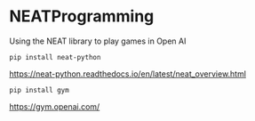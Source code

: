 # NEATProgramming
Using the NEAT library to play games in Open AI

`pip install neat-python`

https://neat-python.readthedocs.io/en/latest/neat_overview.html

`pip install gym`

https://gym.openai.com/
